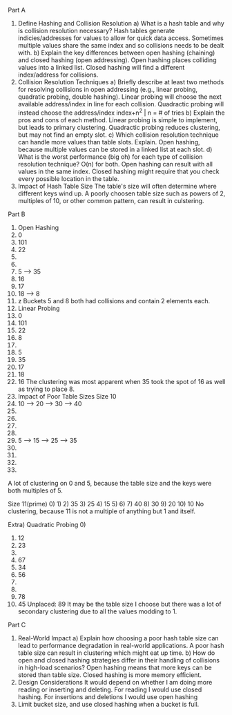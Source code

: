 Part A
1) Define Hashing and Collision Resolution
  a) What is a hash table and why is collision resolution necessary?
    Hash tables generate indicies/addresses for values to allow for quick data access. Sometimes multiple values share the same index and so collisions needs to
    be dealt with.
  b) Explain the key differences between open hashing (chaining) and closed hashing (open addressing).
    Open hashing places colliding values into a linked list. Closed hashing will find a different index/address for collisions.
2) Collision Resolution Techniques
  a) Briefly describe at least two methods for resolving collisions in open addressing (e.g., linear probing, quadratic probing, double hashing).
    Linear probing will choose the next available address/index in line for each collision.
    Quadractic probing will instead choose the address/index index+n<sup>2</sup> | n = # of tries
  b) Explain the pros and cons of each method.
    Linear probing is simple to implement, but leads to primary clustering.
    Quadractic probing reduces clustering, but may not find an empty slot.
  c) Which collision resolution technique can handle more values than table slots. Explain.
    Open hashing, because multiple values can be stored in a linked list at each slot.
  d) What is the worst performance (big oh) for each type of collision resolution technique?
    O(n) for both. Open hashing can result with all values in the same index. Closed hashing might require that you check every possible location in the table.
3) Impact of Hash Table Size
  The table's size will often determine where different keys wind up. A poorly choosen table size such as powers of 2, multiples of 10, or other common pattern,
  can result in culstering.

Part B
1) Open Hashing
  0) 0
  1) 101
  2) 22
  3)
  4)
  5) 5 --> 35
  6) 16
  7) 17
  8) 18 --> 8
  9) z
  Buckets 5 and 8 both had collisions and contain 2 elements each.
2) Linear Probing
  0) 0
  1) 101
  2) 22
  3) 8
  4) 
  5) 5
  6) 35
  7) 17
  8) 18
  9) 16
  The clustering was most apparent when 35 took the spot of 16 as well as trying to place 8.
3) Impact of Poor Table Sizes
  Size 10
  0) 10 --> 20 --> 30 --> 40
  1) 
  2) 
  3) 
  4) 
  5) 5 --> 15 --> 25 --> 35
  6) 
  7) 
  8) 
  9) 
  A lot of clustering on 0 and 5, because the table size and the keys were both multiples of 5.

  Size 11(prime)
  0) 
  1) 
  2) 35
  3) 25
  4) 15
  5) 
  6) 
  7) 40
  8) 30
  9) 20
  10) 10
  No clustering, because 11 is not a multiple of anything but 1 and itself.

Extra) Quadratic Probing
  0) 
  1) 12
  2) 23
  3) 
  4) 67
  5) 34
  6) 56
  7) 
  8) 
  9) 78
  10) 45
  Unplaced: 89
  It may be the table size I choose but there was a lot of secondary clustering due to all the values modding to 1.

Part C
  1) Real-World Impact
    a) Explain how choosing a poor hash table size can lead to performance degradation in real-world applications.
      A poor hash table size can result in clustering which might eat up time.
    b) How do open and closed hashing strategies differ in their handling of collisions in high-load scenarios?
      Open hashing means that more keys can be stored than table size. Closed hashing is more memory efficient.
  2) Design Considerations
    It would depend on whether I am doing more reading or inserting and deleting. For reading I would use closed hashing.
    For insertions and deletions I would use open hashing
  3) Limit bucket size, and use closed hashing when a bucket is full.
